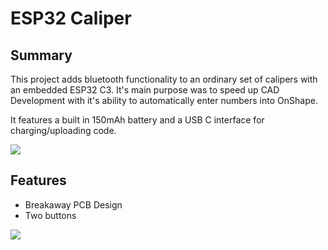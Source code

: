 # ESP32 Caliper

## Summary
This project adds bluetooth functionality to an ordinary set of calipers with an embedded ESP32 C3. It's main purpose was to speed up CAD Development with it's ability to automatically enter numbers into OnShape.

It features a built in 150mAh battery and a USB C interface for charging/uploading code. 

![](https://github.com/Mew463/esp32-caliper/blob/main/esp32%20caliper.jpg)



## Features
- Breakaway PCB Design
- Two buttons


![](https://github.com/Mew463/esp32-caliper/blob/main/blinkypcbs.gif)